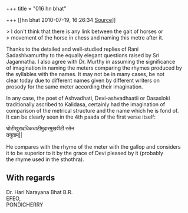 +++
title = "016 hn bhat"

+++
[[hn bhat	2010-07-19, 16:26:34 [Source](https://groups.google.com/g/bvparishat/c/DLXybcqNn9I)]]



\> I don't think that there is any link between the gait of horses or  
\> movement of the horse in chess and naming this metre after it.

Thanks to the detailed and well-studied replies of Rani  
Sadashivamurthy to the equally elegant questions raised by Sri  
Jagannatha. I also agree with Dr. Murthy in assuming the significance  
of imagination in naming the meters comparing the rhymes produced by  
the syllables with the names. It may not be in many cases, be not  
clear today due to different names given by different writers on  
prosody for the same meter according their imagination.

In any case, the poet of Ashvadhati, Devi-ashvadhaatii or Dasasloki  
traditionally ascribed to Kalidasa, certainly had the imagination of  
comparison of the metrical structure and the name which he is fond of.  
It can be clearly seen in the 4th paada of the first verse itself:

घोटीखुरादधिकधाटीमुदारमुखवीटी रसेन  
तनुताम्\|\|

He compares with the rhyme of the meter with the gallop and considers  
it to be superior to it by the grace of Devi pleased by it (probably  
the rhyme used in the sthothra).

With regards  
--  
Dr. Hari Narayana Bhat B.R.  
EFEO,  
PONDICHERRY  

